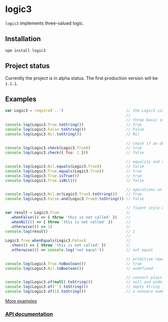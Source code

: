 logic3
======

`logic3` implements three-valued logic.

Installation
------------
`npm install logic3`

Project status
--------------
Currently the project is in alpha status. The first production version will be `1.1.1`.
 
Examples
--------
```js
var Logic3 = require('..')                            // the Logic3 singleton
                                                      //
                                                      // three basic instances of Logic3Val  
console.log(Logic3.True.toString())                   // True
console.log(Logic3.False.toString())                  // False
console.log(Logic3.Nil.toString())                    // Nil
 
                                                      // check if an object of Logic3Val type
console.log(Logic3.check(Logic3.True))                // true
console.log(Logic3.check({ foo: 1 }))                 // false

                                                      // equality and value test
console.log(Logic3.Nil.equals(Logic3.True))           // false
console.log(Logic3.True.equals(Logic3.True))          // true
console.log(Logic3.True.isTrue())                     // true
console.log(Logic3.True.isNil())                      // false

                                                      // operations on the Logic3Val type
console.log(Logic3.Nil.or(Logic3.True).toString())    // True
console.log(Logic3.False.and(Logic3.True).toString()) // False

                                                      // fluent style operations
var result = Logic3.True                              //
  .whenFalse(() => { throw 'this is not called' })    //
  .whenNil(() => { throw 'this is not called' })      //
  .otherwise(() => 1)                                 //
console.log(result)                                   // 1
                                                      //
Logic3.True.whenEquals(Logic3.False)                  //
  .then(() => { throw 'this is not called' })         //
  .otherwise(() => console.log('not equal'))          // not equal

                                                      // primitive representations
console.log(Logic3.True.toBoolean())                  // true 
console.log(Logic3.Nil.toBoolean())                   // undefined

                                                      // convert plain object to logical value
console.log(Logic3.of(null).toString())               // null and undefined is converted to Nil
console.log(Logic3.of('').toString())                 // empty String is converted to False
console.log(Logic3.of(1).toString())                  // a nonzero number is converted to True

```
[More examples](https://github.com/hidega/logic3/blob/development/test/examples.js)

### [API documentation](https://htmlpreview.github.io/?https://github.com/hidega/logic3/blob/development/api-doc.html)


